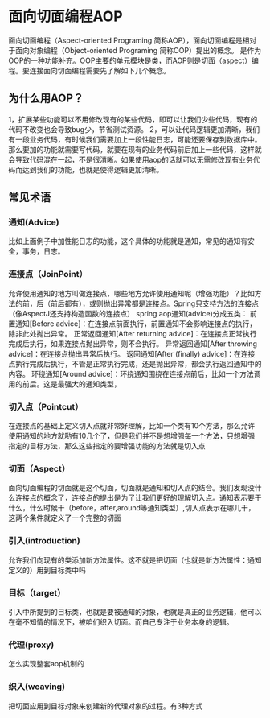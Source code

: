 # 面向切面编程AOP
面向切面编程（Aspect-oriented Programing 简称AOP），面向切面编程是相对于面向对象编程（Object-oriented Programing 简称OOP）提出的概念。
是作为OOP的一种功能补充。OOP主要的单元模块是类，而AOP则是切面（aspect）编程。要连接面向切面编程需要先了解如下几个概念。

## 为什么用AOP？
1，扩展某些功能可以不用修改现有的某些代码，即可以让我们少些代码，现有的代码不改变也会导致bug少，节省测试资源。
2，可以让代码逻辑更加清晰，我们有一段业务代码，有时候我们需要加上一段性能日志，可能还要保存到数据库中。那么要加的功能就需要写代码，就要在现有的业务代码前后加上一些代码，这样就会导致代码混在一起，不是很清晰。如果使用aop的话就可以无需修改现有业务代码而达到我们的功能，也就是使得逻辑更加清晰。

## 常见术语
### 通知(Advice)
比如上面例子中加性能日志的功能，这个具体的功能就是通知，常见的通知有安全，事务，日志。

### 连接点（JoinPoint）
允许使用通知的地方叫做连接点，哪些地方允许使用通知呢（增强功能）？比如方法的前，后（前后都有），或则抛出异常都是连接点。Spring只支持方法的连接点（像AspectJ还支持构造函数的连接点）
spring aop通知(advice)分成五类： 
前置通知[Before advice]：在连接点前面执行，前置通知不会影响连接点的执行，除非此处抛出异常。 
正常返回通知[After returning advice]：在连接点正常执行完成后执行，如果连接点抛出异常，则不会执行。 
异常返回通知[After throwing advice]：在连接点抛出异常后执行。 
返回通知[After (finally) advice]：在连接点执行完成后执行，不管是正常执行完成，还是抛出异常，都会执行返回通知中的内容。 
环绕通知[Around advice]：环绕通知围绕在连接点前后，比如一个方法调用的前后。这是最强大的通知类型，

### 切入点（Pointcut）
在连接点的基础上定义切入点就非常好理解，比如一个类有10个方法，那么允许使用通知的地方就哟有10几个了，但是我们并不是想增强每一个方法，只想增强指定的目标方法，那么这些指定的要增强功能的方法就是切入点

### 切面（Aspect）
面向切面编程的切面就是这个切面，切面就是通知和切入点的结合。我们发现没什么连接点的概念了，连接点的提出是为了让我们更好的理解切入点。通知表示要干什么，什么时候干（before，after,around等通知类型）,切入点表示在哪儿干，这两个条件就定义了一个完整的切面

### 引入(introduction)
允许我们向现有的类添加新方法属性。这不就是把切面（也就是新方法属性：通知定义的）用到目标类中吗

### 目标（target）
引入中所提到的目标类，也就是要被通知的对象，也就是真正的业务逻辑，他可以在毫不知情的情况下，被咱们织入切面。而自己专注于业务本身的逻辑。

### 代理(proxy)
怎么实现整套aop机制的

### 织入(weaving)
把切面应用到目标对象来创建新的代理对象的过程。有3种方式





